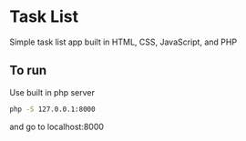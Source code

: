 # Task List

Simple task list app built in HTML, CSS, JavaScript, and PHP

## To run

Use built in php server
```bash
php -S 127.0.0.1:8000
```
and go to localhost:8000